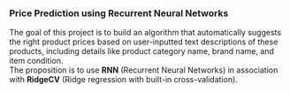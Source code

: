 ### Price Prediction using Recurrent Neural Networks

The goal of this project is to build an algorithm that automatically suggests the right product prices based on user-inputted text descriptions of these products, including details like product category name, brand name, and item condition.  
The proposition is to use **RNN** (Recurrent Neural Networks) in association with **RidgeCV** (Ridge regression with built-in cross-validation).  
  
    
